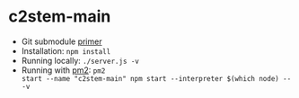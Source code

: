 # c2stem-main

* Git submodule [primer](https://git-scm.com/book/en/v2/Git-Tools-Submodules)
* Installation: <code>npm install</code>
* Running locally: <code>./server.js -v</code>
* Running with [pm2](http://pm2.keymetrics.io/): <code>pm2 start --name "c2stem-main" npm start --interpreter $(which node) -- -v</code>
